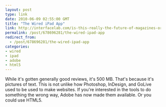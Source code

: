 ```yaml
---
layout: post
type: link
date: 2010-06-09 02:55:00 GMT
title: "The Wired iPad App"
link: http://interfacelab.com/is-this-really-the-future-of-magazines-or-why-didnt-they-just-use-html-5/
permalink: /post/678696281/the-wired-ipad-app
redirect_from: 
  - /post/678696281/the-wired-ipad-app
categories:
- wired
- ipad
- adobe
- html5
---
```

While it's gotten generally good reviews, it's 500 MB. That's because it's pictures of text. This is not unlike how Photoshop, InDesign, and GoLive used to be used to make websites. If you're interested in the tools to do something the wrong way, Adobe has now made them available. Or you could use HTML5.